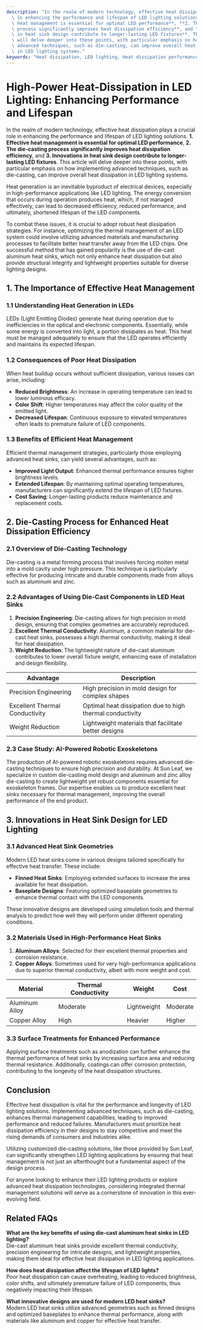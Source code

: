 ```yaml
---
description: "In the realm of modern technology, effective heat dissipation plays a crucial role\
  \ in enhancing the performance and lifespan of LED lighting solutions. **1. Effective\
  \ heat management is essential for optimal LED performance**, **2. The die-casting\
  \ process significantly improves heat dissipation efficiency**, and **3. Innovations\
  \ in heat sink design contribute to longer-lasting LED fixtures**. This article\
  \ will delve deeper into these points, with particular emphasis on how implementing\
  \ advanced techniques, such as die-casting, can improve overall heat dissipation\
  \ in LED lighting systems."
keywords: "Heat dissipation, LED lighting, Heat dissipation performance, Die casting process"
---
```

# High-Power Heat-Dissipation in LED Lighting: Enhancing Performance and Lifespan

In the realm of modern technology, effective heat dissipation plays a crucial role in enhancing the performance and lifespan of LED lighting solutions. **1. Effective heat management is essential for optimal LED performance**, **2. The die-casting process significantly improves heat dissipation efficiency**, and **3. Innovations in heat sink design contribute to longer-lasting LED fixtures**. This article will delve deeper into these points, with particular emphasis on how implementing advanced techniques, such as die-casting, can improve overall heat dissipation in LED lighting systems.

Heat generation is an inevitable byproduct of electrical devices, especially in high-performance applications like LED lighting. The energy conversion that occurs during operation produces heat, which, if not managed effectively, can lead to decreased efficiency, reduced performance, and ultimately, shortened lifespan of the LED components. 

To combat these issues, it is crucial to adopt robust heat dissipation strategies. For instance, optimizing the thermal management of an LED system could involve utilizing advanced materials and manufacturing processes to facilitate better heat transfer away from the LED chips. One successful method that has gained popularity is the use of die-cast aluminum heat sinks, which not only enhance heat dissipation but also provide structural integrity and lightweight properties suitable for diverse lighting designs.

## 1. The Importance of Effective Heat Management

### 1.1 Understanding Heat Generation in LEDs

LEDs (Light Emitting Diodes) generate heat during operation due to inefficiencies in the optical and electronic components. Essentially, while some energy is converted into light, a portion dissipates as heat. This heat must be managed adequately to ensure that the LED operates efficiently and maintains its expected lifespan.

### 1.2 Consequences of Poor Heat Dissipation

When heat buildup occurs without sufficient dissipation, various issues can arise, including:
- **Reduced Brightness**: An increase in operating temperature can lead to lower luminous efficacy.
- **Color Shift**: Higher temperatures may affect the color quality of the emitted light.
- **Decreased Lifespan**: Continuous exposure to elevated temperatures often leads to premature failure of LED components.

### 1.3 Benefits of Efficient Heat Management

Efficient thermal management strategies, particularly those employing advanced heat sinks, can yield several advantages, such as:
- **Improved Light Output**: Enhanced thermal performance ensures higher brightness levels.
- **Extended Lifespan**: By maintaining optimal operating temperatures, manufacturers can significantly extend the lifespan of LED fixtures.
- **Cost Saving**: Longer-lasting products reduce maintenance and replacement costs.

## 2. Die-Casting Process for Enhanced Heat Dissipation Efficiency

### 2.1 Overview of Die-Casting Technology

Die-casting is a metal forming process that involves forcing molten metal into a mold cavity under high pressure. This technique is particularly effective for producing intricate and durable components made from alloys such as aluminum and zinc. 

### 2.2 Advantages of Using Die-Cast Components in LED Heat Sinks

1. **Precision Engineering**: Die-casting allows for high precision in mold design, ensuring that complex geometries are accurately reproduced.
2. **Excellent Thermal Conductivity**: Aluminum, a common material for die-cast heat sinks, possesses a high thermal conductivity, making it ideal for heat dissipation.
3. **Weight Reduction**: The lightweight nature of die-cast aluminum contributes to lower overall fixture weight, enhancing ease of installation and design flexibility.

| Advantage                      | Description                                                 |
|-------------------------------|-------------------------------------------------------------|
| Precision Engineering          | High precision in mold design for complex shapes           |
| Excellent Thermal Conductivity | Optimal heat dissipation due to high thermal conductivity   |
| Weight Reduction               | Lightweight materials that facilitate better designs        |

### 2.3 Case Study: AI-Powered Robotic Exoskeletons

The production of AI-powered robotic exoskeletons requires advanced die-casting techniques to ensure high precision and durability. At Sun Leaf, we specialize in custom die-casting mold design and aluminum and zinc alloy die-casting to create lightweight yet robust components essential for exoskeleton frames. Our expertise enables us to produce excellent heat sinks necessary for thermal management, improving the overall performance of the end product.

## 3. Innovations in Heat Sink Design for LED Lighting

### 3.1 Advanced Heat Sink Geometries

Modern LED heat sinks come in various designs tailored specifically for effective heat transfer. These include:
- **Finned Heat Sinks**: Employing extended surfaces to increase the area available for heat dissipation.
- **Baseplate Designs**: Featuring optimized baseplate geometries to enhance thermal contact with the LED components.
  
These innovative designs are developed using simulation tools and thermal analysis to predict how well they will perform under different operating conditions.

### 3.2 Materials Used in High-Performance Heat Sinks

1. **Aluminum Alloys**: Selected for their excellent thermal properties and corrosion resistance.
2. **Copper Alloys**: Sometimes used for very high-performance applications due to superior thermal conductivity, albeit with more weight and cost.

| Material      | Thermal Conductivity | Weight       | Cost        |
|---------------|---------------------|--------------|-------------|
| Aluminum Alloy| Moderate            | Lightweight  | Moderate    |
| Copper Alloy  | High                | Heavier      | Higher      |

### 3.3 Surface Treatments for Enhanced Performance

Applying surface treatments such as anodization can further enhance the thermal performance of heat sinks by increasing surface area and reducing thermal resistance. Additionally, coatings can offer corrosion protection, contributing to the longevity of the heat dissipation structures.

## Conclusion

Effective heat dissipation is vital for the performance and longevity of LED lighting solutions. Implementing advanced techniques, such as die-casting, enhances thermal management capabilities, leading to improved performance and reduced failures. Manufacturers must prioritize heat dissipation efficiency in their designs to stay competitive and meet the rising demands of consumers and industries alike.

Utilizing customized die-casting solutions, like those provided by Sun Leaf, can significantly strengthen LED lighting applications by ensuring that heat management is not just an afterthought but a fundamental aspect of the design process. 

For anyone looking to enhance their LED lighting products or explore advanced heat dissipation technologies, considering integrated thermal management solutions will serve as a cornerstone of innovation in this ever-evolving field.

## Related FAQs

**What are the key benefits of using die-cast aluminum heat sinks in LED lighting?**  
Die-cast aluminum heat sinks provide excellent thermal conductivity, precision engineering for intricate designs, and lightweight properties, making them ideal for effective heat dissipation in LED lighting applications.

**How does heat dissipation affect the lifespan of LED lights?**  
Poor heat dissipation can cause overheating, leading to reduced brightness, color shifts, and ultimately premature failure of LED components, thus negatively impacting their lifespan.

**What innovative designs are used for modern LED heat sinks?**  
Modern LED heat sinks utilize advanced geometries such as finned designs and optimized baseplates to enhance thermal performance, along with materials like aluminum and copper for effective heat transfer.
